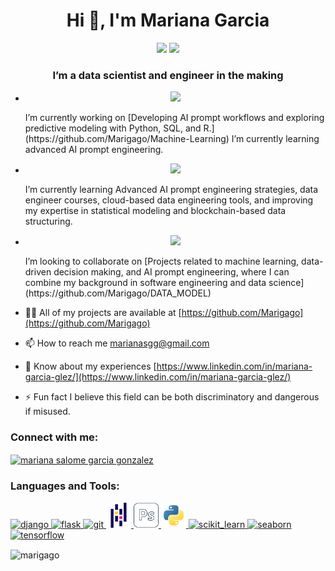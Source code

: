<h1 align="center">Hi 🙂, I'm Mariana Garcia</h1>

<p align="center">
  <img src="https://media.giphy.com/media/qgQUggAC3Pfv687qPC/giphy.gif" width="100"/> 
  <img src="https://media3.giphy.com/media/v1.Y2lkPTc5MGI3NjExd25ranQ0dmlma21ieHo2Mjd2cnQ2YzQ5NnNxYWVwYjVsMDl1bTlmYyZlcD12MV9pbnRlcm5hbF9naWZfYnlfaWQmY3Q9Zw/CvZuv5m5cKl8c/giphy.gif" width="100"/> 
</p>

<h3 align="center"> I’m a data scientist and engineer in the making </h3> 

- <p align="center">
  <img src="https://media3.giphy.com/media/v1.Y2lkPTc5MGI3NjExYTlybmNhandrbG91OW4xODV3bXE2aGxvd3c3c2h0YXBudXJ3YzI5cSZlcD12MV9pbnRlcm5hbF9naWZfYnlfaWQmY3Q9cw/MBCodZbEhb2jSNUZNd/giphy.gif" width="90"/> 
  </p>
  I’m currently working on [Developing AI prompt workflows and exploring predictive modeling with Python, SQL, and R.](https://github.com/Marigago/Machine-Learning) I’m currently learning advanced AI prompt engineering. 

- <p align="center">
    <img src="https://media2.giphy.com/media/v1.Y2lkPTc5MGI3NjExbXJ3NGh3M2V3YmFjc2tsaXAydnBkNGt4MGhwcDJlNXdmMWQ2OGdjbSZlcD12MV9pbnRlcm5hbF9naWZfYnlfaWQmY3Q9cw/wU5GXcDhwLDO7bcKvP/giphy.gif" width="80"/>
  </p>
  I’m currently learning Advanced AI prompt engineering strategies, data engineer courses, cloud-based data engineering tools, and improving my expertise in statistical modeling and blockchain-based data structuring.

- <p align="center">
    <img src="https://media2.giphy.com/media/v1.Y2lkPTc5MGI3NjExZm4zYjVnNTB1cjliZWxyMmlnNzVwZG1hbGs1ZnlibWZtMXUxZzB6biZlcD12MV9pbnRlcm5hbF9naWZfYnlfaWQmY3Q9cw/GxcptIyuOwo1CjnIl1/giphy.gif" width="80"/>
  </p>
  I’m looking to collaborate on [Projects related to machine learning, data-driven decision making, and AI prompt engineering, where I can combine my background in software engineering and data science](https://github.com/Marigago/DATA_MODEL)

- 👨‍💻 All of my projects are available at [https://github.com/Marigago](https://github.com/Marigago)

- 📫 How to reach me marianasgg@gmail.com

- 📄 Know about my experiences [https://www.linkedin.com/in/mariana-garcia-glez/](https://www.linkedin.com/in/mariana-garcia-glez/)

- ⚡ Fun fact I believe this field can be both discriminatory and dangerous if misused.

<h3 align="left">Connect with me:</h3>
<p align="left">
<a href="https://linkedin.com/in/mariana salome garcia gonzalez" target="blank"><img align="center" src="https://raw.githubusercontent.com/rahuldkjain/github-profile-readme-generator/master/src/images/icons/Social/linked-in-alt.svg" alt="mariana salome garcia gonzalez" height="30" width="40" /></a>
</p>

<h3 align="left">Languages and Tools:</h3>
<p align="left"> <a href="https://www.djangoproject.com/" target="_blank" rel="noreferrer"> <img src="https://cdn.worldvectorlogo.com/logos/django.svg" alt="django" width="40" height="40"/> </a> <a href="https://flask.palletsprojects.com/" target="_blank" rel="noreferrer"> <img src="https://www.vectorlogo.zone/logos/pocoo_flask/pocoo_flask-icon.svg" alt="flask" width="40" height="40"/> </a> <a href="https://git-scm.com/" target="_blank" rel="noreferrer"> <img src="https://www.vectorlogo.zone/logos/git-scm/git-scm-icon.svg" alt="git" width="40" height="40"/> </a> <a href="https://pandas.pydata.org/" target="_blank" rel="noreferrer"> <img src="https://raw.githubusercontent.com/devicons/devicon/2ae2a900d2f041da66e950e4d48052658d850630/icons/pandas/pandas-original.svg" alt="pandas" width="40" height="40"/> </a> <a href="https://www.photoshop.com/en" target="_blank" rel="noreferrer"> <img src="https://raw.githubusercontent.com/devicons/devicon/master/icons/photoshop/photoshop-line.svg" alt="photoshop" width="40" height="40"/> </a> <a href="https://www.python.org" target="_blank" rel="noreferrer"> <img src="https://raw.githubusercontent.com/devicons/devicon/master/icons/python/python-original.svg" alt="python" width="40" height="40"/> </a> <a href="https://scikit-learn.org/" target="_blank" rel="noreferrer"> <img src="https://upload.wikimedia.org/wikipedia/commons/0/05/Scikit_learn_logo_small.svg" alt="scikit_learn" width="40" height="40"/> </a> <a href="https://seaborn.pydata.org/" target="_blank" rel="noreferrer"> <img src="https://seaborn.pydata.org/_images/logo-mark-lightbg.svg" alt="seaborn" width="40" height="40"/> </a> <a href="https://www.tensorflow.org" target="_blank" rel="noreferrer"> <img src="https://www.vectorlogo.zone/logos/tensorflow/tensorflow-icon.svg" alt="tensorflow" width="40" height="40"/> </a> </p>

<p><img align="center" src="https://github-readme-stats.vercel.app/api/top-langs?username=marigago&show_icons=true&locale=en&layout=compact" alt="marigago" /></p>
